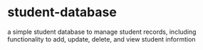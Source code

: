 # student-database
a simple student database to manage student records, including functionality to add, update, delete, and view student informtion
